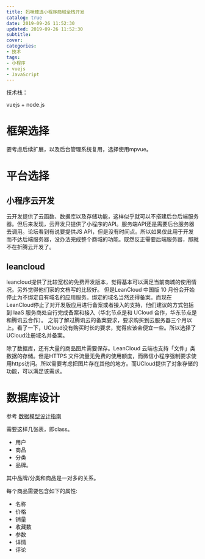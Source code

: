 ```yaml
---
title: 妈咪臻选小程序商城全栈开发
catalog: true
date: 2019-09-26 11:52:30
updated: 2019-09-26 11:52:30
subtitle:
cover:
categories:
- 技术
tags: 
- 小程序
- vuejs
- JavaScript
---
```


技术栈：

vuejs + node.js

<!--more--> 



# 框架选择
要考虑后续扩展，以及后台管理系统复用，选择使用mpvue。

# 平台选择
## 小程序云开发
云开发提供了云函数、数据库以及存储功能，这样似乎就可以不搭建后台后端服务器。但后来发现，云开发只提供了小程序的API。服务端API还是需要后台服务器去调用。论坛看到有说要提供JS API，但是没有时间点。所以如果仅此用于开发而不达后端服务器，没办法完成整个商城的功能。既然反正需要后端服务器，那就不在折腾云开发了。

## leancloud
leancloud提供了比较宽松的免费开发版本，觉得基本可以满足当前商城的使用情况。另外觉得他们家的文档写的比较好。
但是LeanCloud 中国版 10 月份会开始停止为不绑定自有域名的应用服务。绑定的域名当然还得备案。而现在LeanCloud停止了对开发版应用进行备案或者接入的支持，他们建议的方式包括到 IaaS 服务商处自行完成备案和接入（华北节点是和 UCloud 合作，华东节点是和腾讯云合作）。
之前了解过腾讯云的备案要求，要求购买到云服务器三个月以上。看了一下，UCloud没有购买时长的要求，觉得应该会便宜一些。所以选择了UCloud注册域名并备案。

除了数据库，还有大量的商品图片需要保存。LeanCloud 云端也支持「文件」类数据的存储。但是HTTPS 文件流量无免费的使用额度，而微信小程序强制要求使用https访问。所以需要考虑把图片存在其他的地方。而UCloud提供了对象存储的功能，可以满足该需求。

# 数据库设计
参考 [数据模型设计指南](https://leancloud.cn/docs/relation-guide.html)

需要这样几张表，即class。

- 用户
- 商品
- 分类
- 品牌。

其中品牌/分类和商品是一对多的关系。

每个商品需要包含如下的属性:
-   名称
-   价格
-   销量
-   收藏数
-   参数
-   详情
-   评论

